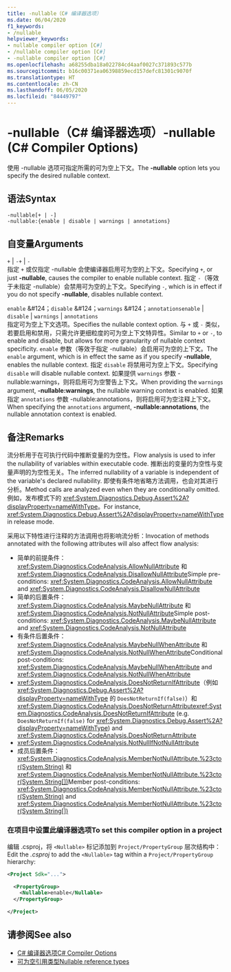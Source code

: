 ```yaml
---
title: -nullable（C# 编译器选项）
ms.date: 06/04/2020
f1_keywords:
- /nullable
helpviewer_keywords:
- nullable compiler option [C#]
- /nullable compiler option [C#]
- -nullable compiler option [C#]
ms.openlocfilehash: a68255dba18a022784cd4aaf0027c371893c577b
ms.sourcegitcommit: b16c00371ea06398859ecd157defc81301c9070f
ms.translationtype: HT
ms.contentlocale: zh-CN
ms.lasthandoff: 06/05/2020
ms.locfileid: "84449797"
---
```

# <a name="-nullable-c-compiler-options"></a><span data-ttu-id="07454-102">-nullable（C# 编译器选项）</span><span class="sxs-lookup"><span data-stu-id="07454-102">-nullable (C# Compiler Options)</span></span>

<span data-ttu-id="07454-103">使用 -nullable 选项可指定所需的可为空上下文。</span><span class="sxs-lookup"><span data-stu-id="07454-103">The **-nullable** option lets you specify the desired nullable context.</span></span>

## <a name="syntax"></a><span data-ttu-id="07454-104">语法</span><span class="sxs-lookup"><span data-stu-id="07454-104">Syntax</span></span>

```console
-nullable[+ | -]
-nullable:{enable | disable | warnings | annotations}
```

## <a name="arguments"></a><span data-ttu-id="07454-105">自变量</span><span class="sxs-lookup"><span data-stu-id="07454-105">Arguments</span></span>

<span data-ttu-id="07454-106">`+` &#124; `-`</span><span class="sxs-lookup"><span data-stu-id="07454-106">`+` &#124; `-`</span></span>  
<span data-ttu-id="07454-107">指定 `+` 或仅指定 -nullable 会使编译器启用可为空的上下文。</span><span class="sxs-lookup"><span data-stu-id="07454-107">Specifying `+`, or just **-nullable**, causes the compiler to enable nullable context.</span></span> <span data-ttu-id="07454-108">指定 `-`（等效于未指定 -nullable）会禁用可为空的上下文。</span><span class="sxs-lookup"><span data-stu-id="07454-108">Specifying `-`, which is in effect if you do not specify **-nullable**, disables nullable context.</span></span>

<span data-ttu-id="07454-109">`enable` &#124；`disable` &#124；`warnings` &#124；`annotations`</span><span class="sxs-lookup"><span data-stu-id="07454-109">`enable` &#124; `disable` &#124; `warnings` &#124; `annotations`</span></span>  
<span data-ttu-id="07454-110">指定可为空上下文选项。</span><span class="sxs-lookup"><span data-stu-id="07454-110">Specifies the nullable context option.</span></span> <span data-ttu-id="07454-111">与 `+` 或 `-` 类似，若要启用和禁用，只需允许更细粒度的可为空上下文特异性。</span><span class="sxs-lookup"><span data-stu-id="07454-111">Similar to `+` or `-`, to enable and disable, but allows for more granularity of nullable context specificity.</span></span> <span data-ttu-id="07454-112">`enable` 参数（等效于指定 -nullable）会启用可为空的上下文。</span><span class="sxs-lookup"><span data-stu-id="07454-112">The `enable` argument, which is in effect the same as if you specify **-nullable**, enables the nullable context.</span></span> <span data-ttu-id="07454-113">指定 `disable` 将禁用可为空上下文。</span><span class="sxs-lookup"><span data-stu-id="07454-113">Specifying `disable` will disable nullable context.</span></span> <span data-ttu-id="07454-114">如果提供 `warnings` 参数 -nullable:warnings，则将启用可为空警告上下文。</span><span class="sxs-lookup"><span data-stu-id="07454-114">When providing the `warnings` argument, **-nullable:warnings**, the nullable warning context is enabled.</span></span> <span data-ttu-id="07454-115">如果指定 `annotations` 参数 -nullable:annotations，则将启用可为空注释上下文。</span><span class="sxs-lookup"><span data-stu-id="07454-115">When specifying the `annotations` argument, **-nullable:annotations**, the nullable annotation context is enabled.</span></span>

## <a name="remarks"></a><span data-ttu-id="07454-116">备注</span><span class="sxs-lookup"><span data-stu-id="07454-116">Remarks</span></span>

<span data-ttu-id="07454-117">流分析用于在可执行代码中推断变量的为空性。</span><span class="sxs-lookup"><span data-stu-id="07454-117">Flow analysis is used to infer the nullability of variables within executable code.</span></span> <span data-ttu-id="07454-118">推断出的变量的为空性与变量声明的为空性无关。</span><span class="sxs-lookup"><span data-stu-id="07454-118">The inferred nullability of a variable is independent of the variable's declared nullability.</span></span> <span data-ttu-id="07454-119">即使有条件地省略方法调用，也会对其进行分析。</span><span class="sxs-lookup"><span data-stu-id="07454-119">Method calls are analyzed even when they are conditionally omitted.</span></span> <span data-ttu-id="07454-120">例如，发布模式下的 <xref:System.Diagnostics.Debug.Assert%2A?displayProperty=nameWithType>。</span><span class="sxs-lookup"><span data-stu-id="07454-120">For instance, <xref:System.Diagnostics.Debug.Assert%2A?displayProperty=nameWithType> in release mode.</span></span>

<span data-ttu-id="07454-121">采用以下特性进行注释的方法调用也将影响流分析：</span><span class="sxs-lookup"><span data-stu-id="07454-121">Invocation of methods annotated with the following attributes will also affect flow analysis:</span></span>

- <span data-ttu-id="07454-122">简单的前提条件：<xref:System.Diagnostics.CodeAnalysis.AllowNullAttribute> 和 <xref:System.Diagnostics.CodeAnalysis.DisallowNullAttribute></span><span class="sxs-lookup"><span data-stu-id="07454-122">Simple pre-conditions: <xref:System.Diagnostics.CodeAnalysis.AllowNullAttribute> and <xref:System.Diagnostics.CodeAnalysis.DisallowNullAttribute></span></span>
- <span data-ttu-id="07454-123">简单的后置条件：<xref:System.Diagnostics.CodeAnalysis.MaybeNullAttribute> 和 <xref:System.Diagnostics.CodeAnalysis.NotNullAttribute></span><span class="sxs-lookup"><span data-stu-id="07454-123">Simple post-conditions: <xref:System.Diagnostics.CodeAnalysis.MaybeNullAttribute> and <xref:System.Diagnostics.CodeAnalysis.NotNullAttribute></span></span>
- <span data-ttu-id="07454-124">有条件后置条件：<xref:System.Diagnostics.CodeAnalysis.MaybeNullWhenAttribute> 和 <xref:System.Diagnostics.CodeAnalysis.NotNullWhenAttribute></span><span class="sxs-lookup"><span data-stu-id="07454-124">Conditional post-conditions: <xref:System.Diagnostics.CodeAnalysis.MaybeNullWhenAttribute> and <xref:System.Diagnostics.CodeAnalysis.NotNullWhenAttribute></span></span>
- <span data-ttu-id="07454-125"><xref:System.Diagnostics.CodeAnalysis.DoesNotReturnIfAttribute>（例如 <xref:System.Diagnostics.Debug.Assert%2A?displayProperty=nameWithType> 的 `DoesNotReturnIf(false)`）和 <xref:System.Diagnostics.CodeAnalysis.DoesNotReturnAttribute></span><span class="sxs-lookup"><span data-stu-id="07454-125"><xref:System.Diagnostics.CodeAnalysis.DoesNotReturnIfAttribute> (e.g. `DoesNotReturnIf(false)` for <xref:System.Diagnostics.Debug.Assert%2A?displayProperty=nameWithType>) and <xref:System.Diagnostics.CodeAnalysis.DoesNotReturnAttribute></span></span>
- <xref:System.Diagnostics.CodeAnalysis.NotNullIfNotNullAttribute>
- <span data-ttu-id="07454-126">成员后置条件：<xref:System.Diagnostics.CodeAnalysis.MemberNotNullAttribute.%23ctor(System.String)> 和 <xref:System.Diagnostics.CodeAnalysis.MemberNotNullAttribute.%23ctor(System.String[])></span><span class="sxs-lookup"><span data-stu-id="07454-126">Member post-conditions: <xref:System.Diagnostics.CodeAnalysis.MemberNotNullAttribute.%23ctor(System.String)> and <xref:System.Diagnostics.CodeAnalysis.MemberNotNullAttribute.%23ctor(System.String[])></span></span>

### <a name="to-set-this-compiler-option-in-a-project"></a><span data-ttu-id="07454-127">在项目中设置此编译器选项</span><span class="sxs-lookup"><span data-stu-id="07454-127">To set this compiler option in a project</span></span>

<span data-ttu-id="07454-128">编辑 .csproj，将 `<Nullable>` 标记添加到 `Project/PropertyGroup` 层次结构中：</span><span class="sxs-lookup"><span data-stu-id="07454-128">Edit the *.csproj* to add the `<Nullable>` tag within a `Project/PropertyGroup` hierarchy:</span></span>

```xml
<Project Sdk="...">

  <PropertyGroup>
    <Nullable>enable</Nullable>
  </PropertyGroup>

</Project>
```

## <a name="see-also"></a><span data-ttu-id="07454-129">请参阅</span><span class="sxs-lookup"><span data-stu-id="07454-129">See also</span></span>

- [<span data-ttu-id="07454-130">C# 编译器选项</span><span class="sxs-lookup"><span data-stu-id="07454-130">C# Compiler Options</span></span>](./index.md)
- [<span data-ttu-id="07454-131">可为空引用类型</span><span class="sxs-lookup"><span data-stu-id="07454-131">Nullable reference types</span></span>](../../nullable-references.md)
